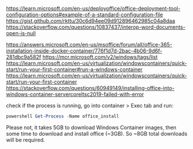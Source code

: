 https://learn.microsoft.com/en-us/deployoffice/office-deployment-tool-configuration-options#example-of-a-standard-configuration-file
https://gist.github.com/rkttu/30c6d94ee09d912896462985c04a8daa
https://stackoverflow.com/questions/10837437/interop-word-documents-open-is-null

https://answers.microsoft.com/en-us/msoffice/forum/all/office-365-installation-inside-docker-container/776f1d7d-2bac-4b06-9d6f-281dbc9a582f
https://mcr.microsoft.com/v2/windows/tags/list
https://learn.microsoft.com/en-us/virtualization/windowscontainers/quick-start/run-your-first-container#run-a-windows-container
https://learn.microsoft.com/en-us/virtualization/windowscontainers/quick-start/run-your-first-container
https://stackoverflow.com/questions/60949149/installing-office-into-windows-container-servercoreltsc2019-failed-with-error


check if the process is running, go into container > Exec tab and run:

```powershell
powershell Get-Process -Name office_install
```

Please not, it takes 5GB to download Windows Container images, then some time to download and install office (~3GB). So ~8GB total downloads will be required.
